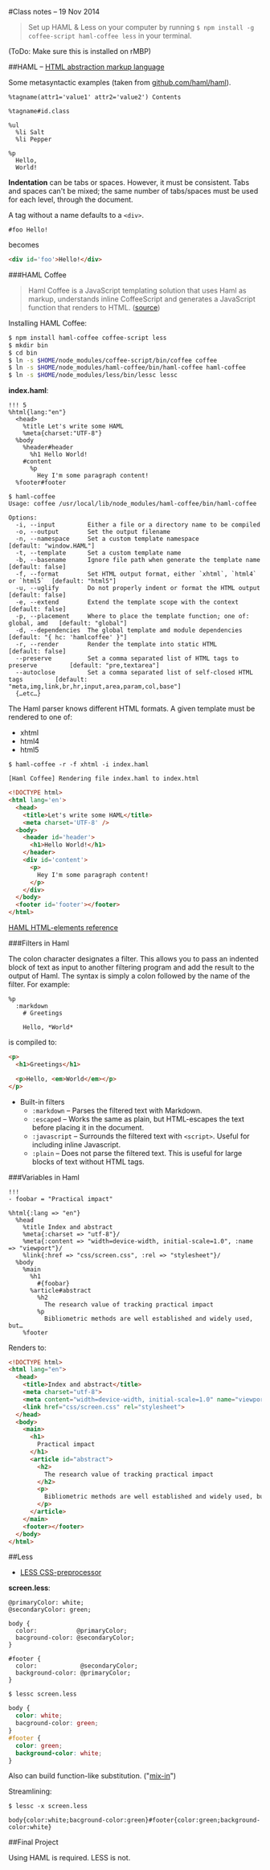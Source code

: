 #Class notes &ndash; 19 Nov 2014

>Set up HAML & Less on your computer by running `$ npm install -g coffee-script haml-coffee less` in your terminal.

(ToDo: Make sure this is installed on rMBP)

##HAML &ndash; [HTML abstraction markup language](http://haml.info/)

Some metasyntactic examples (taken from [github.com/haml/haml](https://github.com/haml/haml)).

```Haml
%tagname(attr1='value1' attr2='value2') Contents

%tagname#id.class

%ul
  %li Salt
  %li Pepper

%p
  Hello,
  World!
```

**Indentation** can be tabs or spaces. However, it must be consistent. Tabs and spaces can't be mixed; the same number of tabs/spaces must be used for each level, through the document.

A tag without a name defaults to a `<div>`.

```Haml
#foo Hello!
```

becomes

```html
<div id='foo'>Hello!</div>
```

###HAML Coffee

>Haml Coffee is a JavaScript templating solution that uses Haml as markup, understands inline CoffeeScript and generates a JavaScript function that renders to HTML.  ([source](https://github.com/netzpirat/haml-coffee/blob/master/README.md))

Installing HAML Coffee:

```sh
$ npm install haml-coffee coffee-script less
$ mkdir bin
$ cd bin
$ ln -s $HOME/node_modules/coffee-script/bin/coffee coffee
$ ln -s $HOME/node_modules/haml-coffee/bin/haml-coffee haml-coffee
$ ln -s $HOME/node_modules/less/bin/lessc lessc
```

**index.haml**:
```Haml
!!! 5
%html{lang:"en"}
  <head>
    %title Let's write some HAML
    %meta{charset:"UTF-8"}
  %body
    %header#header
      %h1 Hello World!
    #content
      %p
        Hey I'm some paragraph content!
  %footer#footer
```

```
$ haml-coffee
Usage: coffee /usr/local/lib/node_modules/haml-coffee/bin/haml-coffee

Options:
  -i, --input         Either a file or a directory name to be compiled          
  -o, --output        Set the output filename                                   
  -n, --namespace     Set a custom template namespace                             [default: "window.HAML"]
  -t, --template      Set a custom template name                                
  -b, --basename      Ignore file path when generate the template name            [default: false]
  -f, --format        Set HTML output format, either `xhtml`, `html4` or `html5`  [default: "html5"]
  -u, --uglify        Do not properly indent or format the HTML output            [default: false]
  -e, --extend        Extend the template scope with the context                  [default: false]
  -p, --placement     Where to place the template function; one of: global, amd   [default: "global"]
  -d, --dependencies  The global template amd module dependencies                 [default: "{ hc: 'hamlcoffee' }"]
  -r, --render        Render the template into static HTML                        [default: false]
  --preserve          Set a comma separated list of HTML tags to preserve         [default: "pre,textarea"]
  --autoclose         Set a comma separated list of self-closed HTML tags         [default: "meta,img,link,br,hr,input,area,param,col,base"]
  {…etc…}
```

The Haml parser knows different HTML formats. A given template must be rendered to one of:

* xhtml
* html4
* html5

`$ haml-coffee -r -f xhtml -i index.haml`

`[Haml Coffee] Rendering file index.haml to index.html`

```HTML
<!DOCTYPE html>
<html lang='en'>
  <head>
    <title>Let's write some HAML</title>
    <meta charset='UTF-8' />
  <body>
    <header id='header'>
      <h1>Hello World!</h1>
    </header>
    <div id='content'>
      <p>
        Hey I'm some paragraph content!
      </p>
    </div>
  </body>
  <footer id='footer'></footer>
</html> 
```

[HAML HTML-elements reference](http://haml.info/docs/yardoc/file.REFERENCE.html#html_elements)

###Filters in Haml

The colon character designates a filter. This allows you to pass an indented block of text as input to another filtering program and add the result to the output of Haml. The syntax is simply a colon followed by the name of the filter. For example:

```haml
%p
  :markdown
    # Greetings

    Hello, *World*
```

is compiled to:

```html
<p>
  <h1>Greetings</h1>

  <p>Hello, <em>World</em></p>
</p>
```

* Built-in filters
  * `:markdown` &ndash; Parses the filtered text with Markdown.
  * `:escaped` &ndash; Works the same as plain, but HTML-escapes the text before placing it in the document.
  * `:javascript` &ndash; Surrounds the filtered text with `<script>`. Useful for including inline Javascript. 
  * `:plain` &ndash; Does not parse the filtered text. This is useful for large blocks of text without HTML tags.

###Variables in Haml

```Haml
!!!
- foobar = "Practical impact"

%html{:lang => "en"}
  %head
    %title Index and abstract
    %meta{:charset => "utf-8"}/
    %meta{:content => "width=device-width, initial-scale=1.0", :name => "viewport"}/
    %link{:href => "css/screen.css", :rel => "stylesheet"}/
  %body
    %main
      %h1
        #{foobar}
      %article#abstract
        %h2
          The research value of tracking practical impact
        %p
          Bibliometric methods are well established and widely used, but…
    %footer
```

Renders to:

```HTML
<!DOCTYPE html>
<html lang="en">
  <head>
    <title>Index and abstract</title>
    <meta charset="utf-8">
    <meta content="width=device-width, initial-scale=1.0" name="viewport">
    <link href="css/screen.css" rel="stylesheet">
  </head>
  <body>
    <main>
      <h1>
        Practical impact
      </h1>
      <article id="abstract">
        <h2>
          The research value of tracking practical impact
        </h2>
        <p>
          Bibliometric methods are well established and widely used, but…
        </p>
      </article>
    </main>
    <footer></footer>
  </body>
</html>
```

##Less

* [LESS CSS-preprocessor](http://lesscss.org/#)

**screen.less**:
```less
@primaryColor: white;
@secondaryColor: green;

body {
  color:           @primaryColor;
  bacground-color: @secondaryColor;
}

#footer {
  color:            @secondaryColor;
  background-color: @primaryColor;
}
```

`$ lessc screen.less`

```CSS
body {
  color: white;
  bacground-color: green;
}
#footer {
  color: green;
  background-color: white;
}
```

Also can build function-like substitution. ("[mix-in](http://lesscss.org/features/#mixins-feature)")

Streamlining:

`$ lessc -x screen.less`

`body{color:white;bacground-color:green}#footer{color:green;background-color:white}`

##Final Project

Using HAML is required.  LESS is not.



